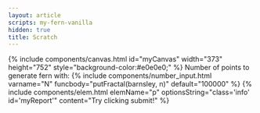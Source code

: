 ```yaml
---
layout: article
scripts: my-fern-vanilla
hidden: true
title: Scratch
---
```


{% include components/canvas.html id="myCanvas" width="373" height="752" style="background-color:#e0e0e0;" %}
Number of points to generate fern with:
{% include components/number_input.html varname="N" funcbody="putFractal(barnsley, n)" default="100000" %}
{% include components/elem.html elemName="p" optionsString="class='info' id='myReport'" content="Try clicking submit!" %}
